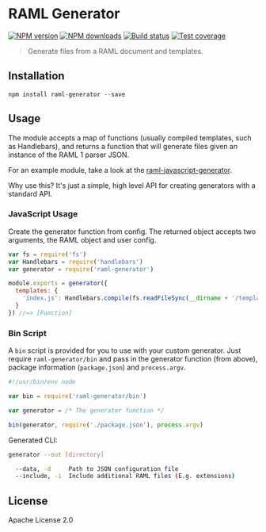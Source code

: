 # RAML Generator

[![NPM version][npm-image]][npm-url]
[![NPM downloads][downloads-image]][downloads-url]
[![Build status][travis-image]][travis-url]
[![Test coverage][coveralls-image]][coveralls-url]

> Generate  files from a RAML document and templates.

## Installation

```
npm install raml-generator --save
```

## Usage

The module accepts a map of functions (usually compiled templates, such as Handlebars), and returns a function that will generate files given an instance of the RAML 1 parser JSON.

For an example module, take a look at the [raml-javascript-generator](https://github.com/mulesoft-labs/raml-javascript-generator).

Why use this? It's just a simple, high level API for creating generators with a standard API.

### JavaScript Usage

Create the generator function from config. The returned object accepts two arguments, the RAML object and user config.

```js
var fs = require('fs')
var Handlebars = require('handlebars')
var generator = require('raml-generator')

module.exports = generator({
  templates: {
    'index.js': Handlebars.compile(fs.readFileSync(__dirname + '/templates/index.js.hbs', 'utf8'))
  }
}) //=> [Function]
```

### Bin Script

A `bin` script is provided for you to use with your custom generator. Just require `raml-generator/bin` and pass in the generator function (from above), package information (`package.json`) and `process.argv`.

```js
#!/usr/bin/env node

var bin = require('raml-generator/bin')

var generator = /* The generator function */

bin(generator, require('./package.json'), process.argv)
```

Generated CLI:

```sh
generator --out [directory]

  --data, -d     Path to JSON configuration file
  --include, -i  Include additional RAML files (E.g. extensions)
```

## License

Apache License 2.0

[npm-image]: https://img.shields.io/npm/v/raml-generator.svg?style=flat
[npm-url]: https://npmjs.org/package/raml-generator
[downloads-image]: https://img.shields.io/npm/dm/raml-generator.svg?style=flat
[downloads-url]: https://npmjs.org/package/raml-generator
[travis-image]: https://img.shields.io/travis/mulesoft-labs/raml-generator.svg?style=flat
[travis-url]: https://travis-ci.org/mulesoft-labs/raml-generator
[coveralls-image]: https://img.shields.io/coveralls/mulesoft-labs/raml-generator.svg?style=flat
[coveralls-url]: https://coveralls.io/r/mulesoft-labs/raml-generator?branch=master
